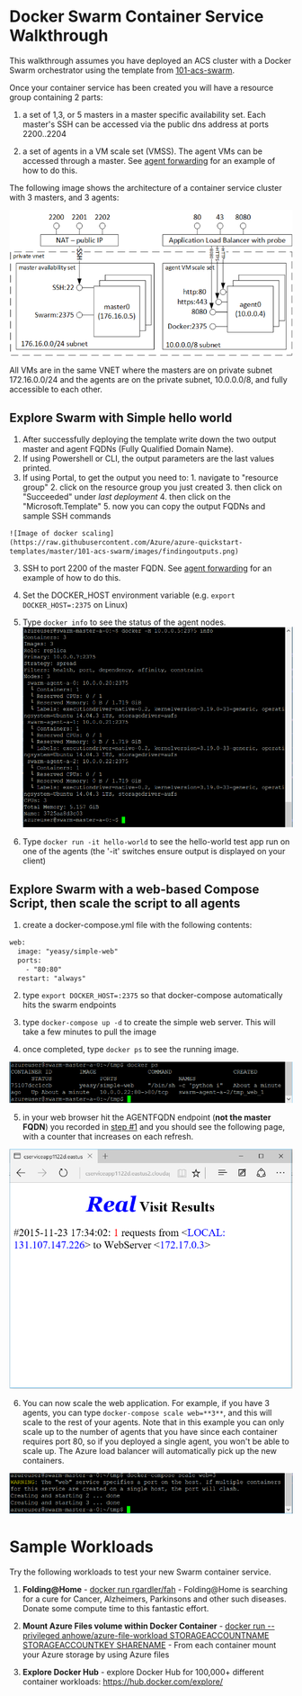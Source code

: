 # Docker Swarm Container Service Walkthrough

This walkthrough assumes you have deployed an ACS cluster with a Docker Swarm orchestrator using the template from [101-acs-swarm](https://github.com/Azure/azure-quickstart-templates/tree/master/101-acs-swarm).

Once your container service has been created you will have a resource group containing 2 parts:

1. a set of 1,3, or 5 masters in a master specific availability set.  Each master's SSH can be accessed via the public dns address at ports 2200..2204

2. a set of agents in a VM scale set (VMSS).  The agent VMs can be accessed through a master.  See [agent forwarding](https://github.com/Azure/azure-quickstart-templates/blob/master/101-acs-mesos/docs/SSHKeyManagement.md#key-management-and-agent-forwarding-with-windows-pageant) for an example of how to do this.

The following image shows the architecture of a container service cluster with 3 masters, and 3 agents:

 ![Image of Swarm container service on azure](https://github.com/Azure/azure-quickstart-templates/blob/master/101-acs-swarm/images/swarm.png)

 All VMs are in the same VNET where the masters are on private subnet 172.16.0.0/24 and the agents are on the private subnet, 10.0.0.0/8, and fully accessible to each other.

## Explore Swarm with Simple hello world
 1. After successfully deploying the template write down the two output master and agent FQDNs (Fully Qualified Domain Name).
  1. If using Powershell or CLI, the output parameters are the last values printed.
  2. If using Portal, to get the output you need to:
    1. navigate to "resource group"
    2. click on the resource group you just created
    3. then click on "Succeeded" under *last deployment*
    4. then click on the "Microsoft.Template"
    5. now you can copy the output FQDNs and sample SSH commands

    ![Image of docker scaling](https://raw.githubusercontent.com/Azure/azure-quickstart-templates/master/101-acs-swarm/images/findingoutputs.png)

 3. SSH to port 2200 of the master FQDN. See [agent forwarding](https://github.com/Azure/azure-quickstart-templates/blob/master/101-acs-mesos/docs/SSHKeyManagement.md#key-management-and-agent-forwarding-with-windows-pageant) for an example of how to do this.

 4. Set the DOCKER_HOST environment variable (e.g. ```export DOCKER_HOST=:2375``` on Linux)

 5. Type `docker info` to see the status of the agent nodes.
 ![Image of docker info](https://raw.githubusercontent.com/Azure/azure-quickstart-templates/master/101-acs-swarm/images/dockerinfo.png)

 6. Type `docker run -it hello-world` to see the hello-world test app run on one of the agents (the '-it' switches ensure output is displayed on your client)

## Explore Swarm with a web-based Compose Script, then scale the script to all agents
1. create a docker-compose.yml file with the following contents:
```
web:
  image: "yeasy/simple-web"
  ports:
    - "80:80"
  restart: "always"
```

2. type `export DOCKER_HOST=:2375` so that docker-compose automatically hits the swarm endpoints

3. type `docker-compose up -d` to create the simple web server.  This will take a few minutes to pull the image

4. once completed, type `docker ps` to see the running image.

 ![Image of docker ps](https://raw.githubusercontent.com/Azure/azure-quickstart-templates/master/101-acs-swarm/images/dockerps.png)

5. in your web browser hit the AGENTFQDN endpoint (**not the master FQDN**) you recorded in [step #1](#explore-swarm-with-simple-hello-world)  and you should see the following page, with a counter that increases on each refresh.

 ![Image of the web page](https://raw.githubusercontent.com/Azure/azure-quickstart-templates/master/101-acs-swarm/images/swarmbrowser.png)

6. You can now scale the web application.  For example, if you have 3 agents, you can type `docker-compose scale web=**3**`, and this will scale to the rest of your agents.  Note that in this example you can only scale up to the number of agents that you have since each container requires port 80, so if you deployed a single agent, you won't be able to scale up.  The Azure load balancer will automatically pick up the new containers.

 ![Image of docker scaling](https://raw.githubusercontent.com/Azure/azure-quickstart-templates/master/101-acs-swarm/images/dockercomposescale.png)

# Sample Workloads

Try the following workloads to test your new Swarm container service.

1. **Folding@Home** - [docker run rgardler/fah](https://hub.docker.com/r/rgardler/fah/) - Folding@Home is searching for a cure for Cancer, Alzheimers, Parkinsons and other such diseases. Donate some compute time to this fantastic effort.

2. **Mount Azure Files volume within Docker Container** - [docker run --privileged anhowe/azure-file-workload STORAGEACCOUNTNAME STORAGEACCOUNTKEY SHARENAME](https://github.com/anhowe/azure-file-workload) - From each container mount your Azure storage by using Azure files

3. **Explore Docker Hub** - explore Docker Hub for 100,000+ different container workloads: https://hub.docker.com/explore/
